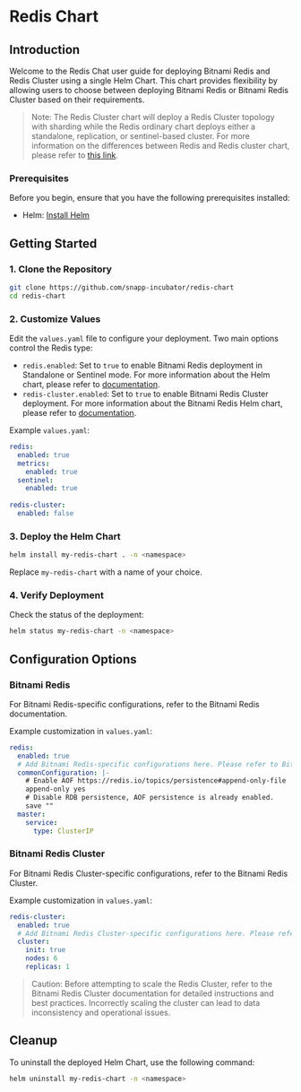 # Redis Chart

## Introduction

Welcome to the Redis Chat user guide for deploying Bitnami Redis and Redis Cluster using a single Helm Chart. This chart provides flexibility by allowing users to choose between deploying Bitnami Redis or Bitnami Redis Cluster based on their requirements.

> Note: The Redis Cluster chart will deploy a Redis Cluster topology with sharding while the Redis ordinary chart deploys either a standalone, replication, or sentinel-based cluster. For more information on the differences between Redis and Redis cluster chart, please refer to [this link](https://docs.bitnami.com/kubernetes/infrastructure/redis/get-started/compare-solutions/).


### Prerequisites

Before you begin, ensure that you have the following prerequisites installed:

- Helm: [Install Helm](https://helm.sh/docs/intro/install/)

## Getting Started

### 1. Clone the Repository

```bash
git clone https://github.com/snapp-incubator/redis-chart
cd redis-chart
```

### 2. Customize Values

Edit the `values.yaml` file to configure your deployment. Two main options control the Redis type:

- `redis.enabled`: Set to `true` to enable Bitnami Redis deployment in Standalone or Sentinel mode. For more information about the Helm chart, please refer to [documentation](https://github.com/bitnami/charts/tree/main/bitnami/redis).
- `redis-cluster.enabled`: Set to `true` to enable Bitnami Redis Cluster deployment. For more information about the Bitnami Redis Helm chart, please refer to [documentation](https://github.com/bitnami/charts/tree/main/bitnami/redis-cluster).

Example `values.yaml`:

```yaml
redis:
  enabled: true
  metrics:
    enabled: true
  sentinel: 
    enabled: true
    
redis-cluster:
  enabled: false
```

### 3. Deploy the Helm Chart

```bash
helm install my-redis-chart . -n <namespace>
```

Replace `my-redis-chart` with a name of your choice.

### 4. Verify Deployment

Check the status of the deployment:

```bash
helm status my-redis-chart -n <namespace>
```

## Configuration Options

### Bitnami Redis

For Bitnami Redis-specific configurations, refer to the Bitnami Redis documentation.

Example customization in `values.yaml`:

```yaml
redis:
  enabled: true
  # Add Bitnami Redis-specific configurations here. Please refer to Bitnami Redis repository for all of available values.
  commonConfiguration: |-
    # Enable AOF https://redis.io/topics/persistence#append-only-file
    append-only yes
    # Disable RDB persistence, AOF persistence is already enabled.
    save ""
  master:
    service:
      type: ClusterIP
```

### Bitnami Redis Cluster

For Bitnami Redis Cluster-specific configurations, refer to the Bitnami Redis Cluster.

Example customization in `values.yaml`:

```yaml
redis-cluster:
  enabled: true
  # Add Bitnami Redis Cluster-specific configurations here. Please refer to Bitnami Redis repository for all of available values. 
  cluster:
    init: true
    nodes: 6
    replicas: 1
```

> Caution: Before attempting to scale the Redis Cluster, refer to the Bitnami Redis Cluster documentation for detailed instructions and best practices. Incorrectly scaling the cluster can lead to data inconsistency and operational issues.

## Cleanup

To uninstall the deployed Helm Chart, use the following command:

```bash
helm uninstall my-redis-chart -n <namespace>
```
